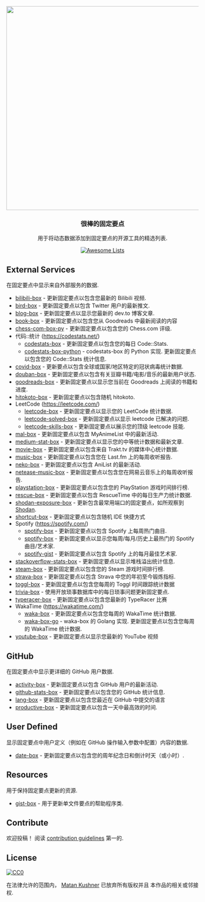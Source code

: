 <div class="github-widget" data-repo="matchai/awesome-pinned-gists"></div>
<p align="center">
  <img src="https://user-images.githubusercontent.com/4658208/57482610-14f64480-7273-11e9-862e-80d9fe332311.png" width="535">
  <h3 align="center">很棒的固定要点</h3>
  <p align="center">用于将动态数据添加到固定要点的开源工具的精选列表.<p>
  <p align="center">
    <a href="https://awesome.re"><img src="https://awesome.re/badge.svg" alt="Awesome Lists"></a>
  </p>
</p>



## External Services

在固定要点中显示来自外部服务的数据.

- [bilibili-box](https://github.com/KeJunMao/bilibili-box) - 更新固定要点以包含您最新的 Bilibili 视频.
- [bird-box](https://github.com/matchai/bird-box) - 更新固定要点以包含 Twitter 用户的最新推文.
- [blog-box](https://github.com/Aveek-Saha/blog-box) - 更新固定要点以显示您最新的 dev.to 博客文章.
- [book-box](https://github.com/amorriscode/book-box) - 更新固定要点以包含您从 Goodreads 中最新阅读的内容
- [chess-com-box-py](https://github.com/sciencepal/chess-com-box-py) - 更新固定要点以包含您的 Chess.com 评级.
- 代码::统计 (https://codestats.net/)
    - [codestats-box](https://github.com/Ancientwood/codestats-box) - 更新固定要点以包含您的每日 Code::Stats.
    - [codestats-box-python](https://github.com/aksh1618/codestats-box-python)  - codestats-box 的 Python 实现. 更新固定要点以包含您的 Code::Stats 统计信息.
- [covid-box](https://github.com/puf17640/covid-box) - 更新要点以包含全球或国家/地区特定的冠状病毒统计数据.
- [douban-box](https://github.com/CodeDaraW/douban-box) - 更新固定要点以包含有关豆瓣书籍/电影/音乐的最新用户状态.
- [goodreads-box](https://github.com/mdluo/goodreads-box) - 更新固定要点以显示您当前在 Goodreads 上阅读的书籍和进度.
- [hitokoto-box](https://github.com/greenhandatsjtu/hitokoto-box) - 更新固定要点以包含随机 hitokoto.
- LeetCode (https://leetcode.com/)
    - [leetcode-box](https://github.com/puiiyuen/leetcode-box) - 更新固定要点以显示您的 LeetCode 统计数据.
    - [leetcode-solved-box](https://github.com/Pudding124/leetcode-solved-box) - 更新固定要点以显示 leetcode 已解决的问题.
    - [leetcode-skills-box](https://github.com/tbeachill/leetcode-skills-box) - 更新固定要点以展示您的顶级 leetcode 技能.
- [mal-box](https://github.com/jckli/mal-box) - 更新固定要点以包含 MyAnimeList 中的最新活动.
- [medium-stat-box](https://github.com/kylemocode/medium-stat-box) - 更新固定要点以显示您的中等统计数据和最新文章.
- [movie-box](https://github.com/LuisAlejandro/movie-box) - 更新固定要点以包含来自 Trakt.tv 的媒体中心统计数据.
- [music-box](https://github.com/jacc/music-box) - 更新固定要点以包含您在 Last.fm 上的每周收听报告.
- [neko-box](https://github.com/RangerDigital/neko-box) - 更新固定要点以包含 AniList 的最新活动.
- [netease-music-box](https://github.com/Leecason/netease-music-box) - 更新固定要点以包含您在网易云音乐上的每周收听报告.
- [playstation-box](https://github.com/Swilder-M/playstation-box) - 更新固定要点以包含您的 PlayStation 游戏时间排行榜.
- [rescue-box](https://github.com/joshghent/rescue-box) - 更新固定要点以包含 RescueTime 中的每日生产力统计数据.
- [shodan-exposure-box](https://github.com/ChrisCarini/shodan-exposure-box) - 更新包含最常用端口的固定要点，如所观察到 [Shodan](https://www.shodan.io/).
- [shortcut-box](https://github.com/artemnovichkov/shortcut-box) - 更新固定要点以包含随机 IDE 快捷方式
- Spotify (https://spotify.com/)
    - [spotify-box](https://github.com/izayl/spotify-box) - 更新固定要点以包含 Spotify 上每周热门曲目.
    - [spotify-box](https://github.com/Aveek-Saha/spotify-box) - 更新固定要点以显示您每周/每月/历史上最热门的 Spotify 曲目/艺术家.
    - [spotify-gist](https://github.com/mporracindie/spotify-gist) - 更新固定要点以包含 Spotify 上的每月最佳艺术家.
- [stackoverflow-stats-box](https://github.com/Pudding124/stackoverflow-stats-box) - 更新固定要点以显示堆栈溢出统计信息.
- [steam-box](https://github.com/YouEclipse/steam-box) - 更新固定要点以包含您的 Steam 游戏时间排行榜.
- [strava-box](https://github.com/JohnPhamous/strava-box) - 更新固定要点以包含 Strava 中您的年初至今锻炼指标.
- [toggl-box](https://github.com/tobimori/toggl-box) - 更新固定要点以包含您每周的 Toggl 时间跟踪统计数据
- [trivia-box](https://github.com/ChrisCarini/trivia-box) - 使用开放琐事数据库中的每日琐事问题更新固定要点.
- [typeracer-box](https://github.com/tobimori/typeracer-box) - 更新固定要点以包含您最新的 TypeRacer 比赛
- WakaTime (https://wakatime.com/)
    - [waka-box](https://github.com/matchai/waka-box) - 更新固定要点以包含您每周的 WakaTime 统计数据.
    - [waka-box-go](https://github.com/YouEclipse/waka-box-go)  - waka-box 的 Golang 实现. 更新固定要点以包含您每周的 WakaTime 统计数据.
- [youtube-box](https://github.com/SinaKhalili/youtube-box) - 更新固定要点以显示您最新的 YouTube 视频

## GitHub

在固定要点中显示更详细的 GitHub 用户数据.

- [activity-box](https://github.com/JasonEtco/activity-box) - 更新固定要点以包含 GitHub 用户的最新活动.
- [github-stats-box](https://github.com/bokub/github-stats-box) - 更新固定要点以包含您的 GitHub 统计信息.
- [lang-box](https://github.com/inokawa/lang-box) - 更新固定要点以包含您最近在 GitHub 中提交的语言
- [productive-box](https://github.com/maxam2017/productive-box) - 更新固定要点以包含一天中最高效的时间.

## User Defined

显示固定要点中用户定义（例如在 GitHub 操作输入参数中配置）内容的数据.

- [date-box](https://github.com/kf-liu/date-box) - 更新固定要点以包含您的周年纪念日和倒计时天（或小时）.

## Resources

用于保持固定要点更新的资源.

- [gist-box](https://github.com/JasonEtco/gist-box) - 用于更新单文件要点的帮助程序类.

## Contribute

欢迎投稿！ 阅读 [contribution guidelines](https://github.com/matchai/awesome-pinned-gists/blob/master/contributing.md) 第一的.

## License

[![CC0](https://mirrors.creativecommons.org/presskit/buttons/88x31/svg/cc-zero.svg)](https://creativecommons.org/publicdomain/zero/1.0)

在法律允许的范围内， [Matan Kushner](https://github.com/matchai) 已放弃所有版权并且
本作品的相关或邻接权.
